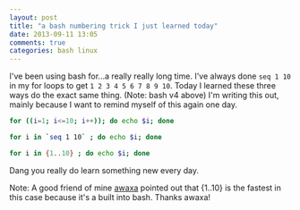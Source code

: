 ```yaml
---
layout: post
title: "a bash numbering trick I just learned today"
date: 2013-09-11 13:05
comments: true
categories: bash linux
---
```


I've been using bash for...a really really long time.  I've always done `seq 1 10` in my for loops to get `1 2 3 4 5 6 7 8 9 10`.  Today I learned these three ways do the exact same thing. (Note: bash v4 above) I'm writing this out, mainly because I want to remind myself of this again one day.

```bash
for ((i=1; i<=10; i++)); do echo $i; done

for i in `seq 1 10` ; do echo $i; done

for i in {1..10} ; do echo $i; done
```

Dang you really do learn something new every day.

Note: A good friend of mine [awaxa](https://github.com/awaxa/) pointed out that {1..10} is the fastest in this case because it's a built into bash.  Thanks awaxa!
